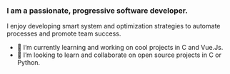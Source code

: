 ### I am a passionate, progressive software developer.
I enjoy developing smart system and optimization strategies to automate processes and promote team success.

- 🔭 I’m currently learning and working on cool projects in C and Vue.Js. 
- 👯 I’m looking to learn and collaborate on open source projects in C or Python.
